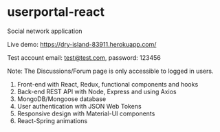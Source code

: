 # userportal-react
Social network application

Live demo: https://dry-island-83911.herokuapp.com/

Test account email: test@test.com, password: 123456

Note: The Discussions/Forum page is only accessible to logged in users.

1. Front-end with React, Redux, functional components and hooks
2. Back-end REST API with Node, Express and using Axios
3. MongoDB/Mongoose database
4. User authentication with JSON Web Tokens
5. Responsive design with Material-UI components
6. React-Spring animations
